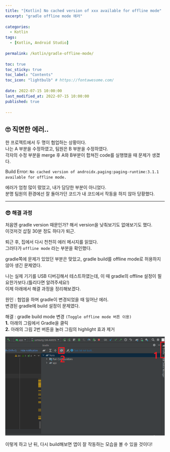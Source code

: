```yaml
---
title: "[Kotlin] No cached version of xxx available for offline mode"
excerpt: "gradle offline mode 에러"

categories:
  - Kotlin
tags:
  - [Kotlin, Android Studio]

permalink: /kotlin/gradle-offline-mode/

toc: true
toc_sticky: true
toc_label: "Contents"
toc_icon: "lightbulb" # https://fontawesome.com/
 
date: 2022-07-15 10:00:00
last_modified_at: 2022-07-15 10:00:00
published: true

---  
```


## 🙄 직면한 에러..

한 프로젝트에서 두 명이 협업하는 상황이다.  
나는 A 부분을 수정하였고, 팀원은 B 부분을 수정하였다.  
각자의 수정 부분을 merge 후 A와 B부분이 합쳐진 code를 실행했을 때 문제가 생겼다.  

Build Error: `No cached version of androidx.paging:paging-runtime:3.1.1 available for offline mode.`  

에러가 엄청 많이 떴었고, 내가 담당한 부분이 아니었다.  
분명 팀원의 환경에선 잘 돌아가던 코드가 내 코드에서 작동을 하지 않아 당황했다.  

---  

### 😎 해결 과정

처음엔 gradle version 때문인가? 해서 version을 낮춰보기도 없애보기도 했다.  
이것저것 삽질 30분 정도 하다가 퇴근.  

퇴근 후, 집에서 다시 천천히 에러 메시지를 읽었다.  
그러다가 `offline mode` 라는 부분을 확인했다.  

gradle쪽에 문제가 있었던 부분은 맞았고, gradle build를 offline mode로 허용하지 않아 생긴 문제였다.  

나는 실제 기기를 USB 디버깅해서 테스트하였는데, 이 때 gradle의 offline 설정이 필요한가보다.(틀리다면 알려주세요!)  
이제 아래에서 해결 과정을 정리해보겠다.  

원인 : 협업을 하며 gradle이 변경되었을 때 일어난 에러.  
변경된 gradle에 build 설정이 문제였다.  

해결 : gradle build mode 변경 `(Toggle offline mode 버튼 이용)`  
**1.** 아래의 그림에서 Gradle을 클릭  
**2.** 아래의 그림 2번 버튼을 눌러 그림의 highlight 효과 제거  

![sovled](/assets/images/post_img/kotlin/gradle-offline-mode/solve.png)  

이렇게 하고 난 뒤, 다시 build해보면 앱이 잘 작동하는 모습을 볼 수 있을 것이다!  